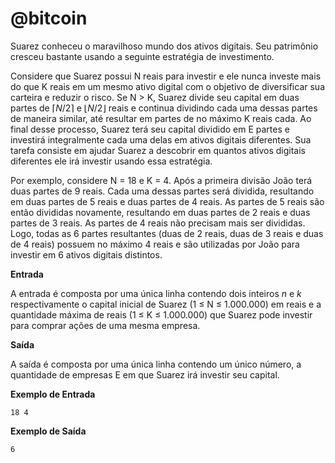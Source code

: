 # @bitcoin

Suarez conheceu o maravilhoso mundo dos ativos digitais. Seu patrimônio cresceu bastante usando a seguinte estratégia de investimento.

Considere que Suarez possui N reais para
investir e ele nunca investe mais do que K reais em um mesmo ativo digital com o objetivo de diversificar sua carteira e reduzir o risco. Se N > K, Suarez divide seu capital em duas partes de $\lceil N/2 \rceil$
e $\lfloor N/2 \rfloor$ reais e continua dividindo cada uma dessas partes de maneira similar, até resultar em partes de no máximo K reais cada. Ao final desse processo, Suarez terá seu capital dividido em E partes e investirá integralmente cada uma delas em ativos digitais diferentes. Sua tarefa consiste em ajudar Suarez a descobrir em quantos ativos digitais diferentes ele irá investir usando essa estratégia.

Por exemplo, considere N = 18 e K = 4. Após a primeira divisão João terá duas partes de 9 reais. Cada uma dessas partes será dividida, resultando em duas partes de 5 reais e duas partes de 4 reais. As partes de 5 reais são então divididas novamente, resultando em duas partes de 2 reais e duas partes de 3 reais. As partes de 4 reais não precisam mais ser divididas. Logo, todas as 6 partes resultantes (duas de 2 reais, duas de 3 reais e duas de 4 reais) possuem no máximo 4 reais e são utilizadas por João para investir em 6 ativos digitais distintos.



**Entrada**

A entrada é composta por uma única linha contendo dois inteiros $n$ e $k$ respectivamente o capital inicial de Suarez (1 ≤ N ≤ 1.000.000) em reais e a quantidade máxima de reais (1 ≤ K ≤ 1.000.000) que Suarez pode investir para comprar ações de uma mesma empresa.


**Saída**

A saída é composta por uma única linha contendo um único número, a quantidade de empresas E em que Suarez irá investir seu capital.



**Exemplo de Entrada**
```
18 4
```

**Exemplo de Saída**
```
6
```



